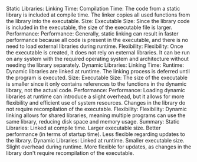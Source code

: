 Static Libraries:
Linking Time:
Compilation Time: The code from a static library is included at compile time. The linker copies all used functions from the library into the executable.
Size:
Executable Size: Since the library code is included in the executable, the size of the executable file is larger.
Performance:
Performance: Generally, static linking can result in faster performance because all code is present in the executable, and there is no need to load external libraries during runtime.
Flexibility:
Flexibility: Once the executable is created, it does not rely on external libraries. It can be run on any system with the required operating system and architecture without needing the library separately.
Dynamic Libraries:
Linking Time:
Runtime: Dynamic libraries are linked at runtime. The linking process is deferred until the program is executed.
Size:
Executable Size: The size of the executable is smaller since it only contains references to the functions in the dynamic library, not the actual code.
Performance:
Performance: Loading dynamic libraries at runtime can introduce a slight overhead, but it allows for more flexibility and efficient use of system resources. Changes in the library do not require recompilation of the executable.
Flexibility:
Flexibility: Dynamic linking allows for shared libraries, meaning multiple programs can use the same library, reducing disk space and memory usage.
Summary:
Static Libraries:
Linked at compile time.
Larger executable size.
Better performance (in terms of startup time).
Less flexible regarding updates to the library.
Dynamic Libraries:
Linked at runtime.
Smaller executable size.
Slight overhead during runtime.
More flexible for updates, as changes in the library don't require recompilation of the executable.
